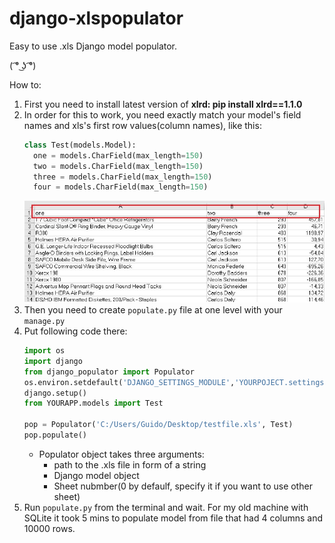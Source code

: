# django-xlspopulator
Easy to use .xls Django model populator. 

( ͡° ͜ʖ ͡°)

How to:
1. First you need to install latest version of <b>xlrd: pip install xlrd==1.1.0</b>
1. In order for this to work, you need exactly match your model's field names and xls's first row values(column names), like this:
    ```python
    class Test(models.Model):
      one = models.CharField(max_length=150)
      two = models.CharField(max_length=150)
      three = models.CharField(max_length=150)
      four = models.CharField(max_length=150)
    ```
    <img src="https://github.com/bloodwithmilk25/django-xlspopulator/blob/master/col_names.jpg">
1. Then you need to create `populate.py` file at one level with your `manage.py`
1. Put following code there:
    ```python
    import os
    import django
    from django_populator import Populator
    os.environ.setdefault('DJANGO_SETTINGS_MODULE','YOURPOJECT.settings')
    django.setup()
    from YOURAPP.models import Test

    pop = Populator('C:/Users/Guido/Desktop/testfile.xls', Test)
    pop.populate()
    ```
    * Populator object takes three arguments:
      * path to the .xls file in form of a string
      * Django model object
      * Sheet nubmber(0 by defaulf, specify it if you want to use other sheet)
1. Run `populate.py` from the terminal and wait. For my old machine with SQLite it took 5 mins to populate model from file that had 4 columns and 10000 rows.
